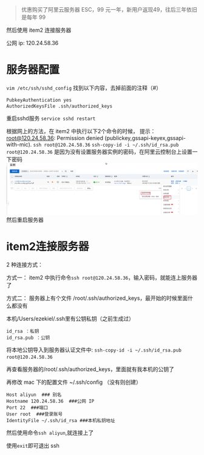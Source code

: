 
> 优惠购买了阿里云服务器 ESC，99 元一年，新用户返现49，往后三年依旧是每年 99



然后使用 item2 连接服务器


公网 ip: 120.24.58.36


# 服务器配置
`vim /etc/ssh/sshd_config`
找到以下内容，去掉前面的注释（#）
```
PubkeyAuthentication yes 
AuthorizedKeysFile .ssh/authorized_keys
```
重启sshd服务
`service sshd restart`


根据网上的方法，在 item2 中执行以下2个命令的时候，
提示：root@120.24.58.36: Permission denied (publickey,gssapi-keyex,gssapi-with-mic).
`ssh root@120.24.58.36`
`ssh-copy-id -i ~/.ssh/id_rsa.pub root@120.24.58.36`
是因为没有设置服务器实例的密码，在阿里云控制台上设置一下密码
![image.png](https://raw.githubusercontent.com/guchaolong/articleImgs/master/202311040041074.png)
然后重启服务器



# item2连接服务器
2 种连接方式：


方式一：
item2 中执行命令`ssh root@120.24.58.36`，输入密码，就能连上服务器了



方式二：
服务器上有个文件 /root/.ssh/authorized_keys，最开始的时候里面什么都没有

本机/Users/ezekiel/.ssh里有公钥私钥（之前生成过）
```
id_rsa ：私钥 
id_rsa.pub ：公钥
```

将本地公钥导入到服务器认证文件中:
`ssh-copy-id -i ~/.ssh/id_rsa.pub root@120.24.58.36`

再查看服务器的/root/.ssh/authorized_keys，里面就有我本机的公钥了

再修改 mac 下的配置文件 ~/.ssh/config （没有则创建）
```
Host aliyun  ### 别名
Hostname 120.24.58.36  ###公网 IP
Port 22  ###端口
User root  ###登录账号
IdentityFile ~/.ssh/id_rsa ###本机私钥地址
```

然后使用命令`ssh aliyun`,就连接上了


使用`exit`即可退出 ssh